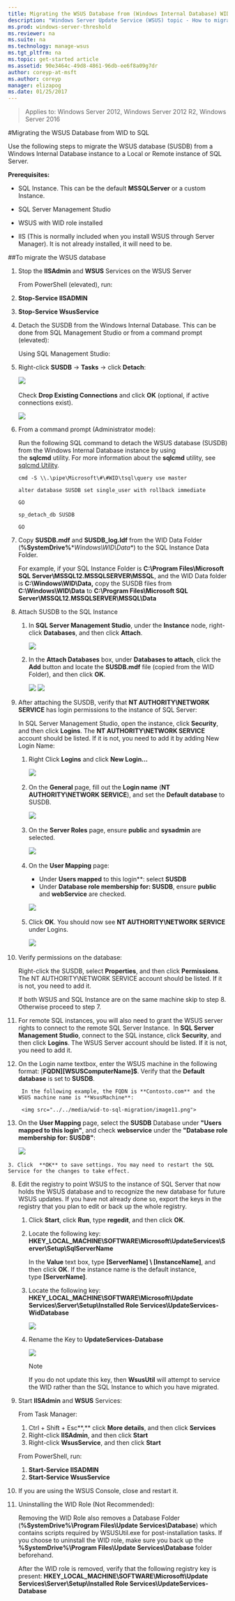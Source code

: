 ```yaml
---
title: Migrating the WSUS Database from (Windows Internal Database) WID to SQL
description: "Windows Server Update Service (WSUS) topic - How to migrate the WSUS database (SUSDB) from a Windows Internal Database instance to a Local or Remote instance of SQL Server."
ms.prod: windows-server-threshold
ms.reviewer: na
ms.suite: na
ms.technology: manage-wsus
ms.tgt_pltfrm: na
ms.topic: get-started article
ms.assetid: 90e3464c-49d8-4861-96db-ee6f8a09g7dr
author: coreyp-at-msft
ms.author: coreyp
manager: elizapog
ms.date: 01/25/2017
---
```


>Applies to: Windows Server 2012, Windows Server 2012 R2, Windows Server 2016

#Migrating the WSUS Database from WID to SQL

Use the following steps to migrate the WSUS database (SUSDB) from a Windows Internal Database instance to a Local or Remote instance of SQL Server.

**Prerequisites:**

- SQL Instance. This can be the default **MSSQLServer** or a custom Instance.

- SQL Server Management Studio

- WSUS with WID role installed

- IIS (This is normally included when you install WSUS through Server Manager). It is not already installed, it will need to be.

##To migrate the WSUS database

1.  Stop the **IISAdmin** and **WSUS** Services on the WSUS Server

     From PowerShell (elevated), run:

  1. **Stop-Service IISADMIN**
  2. **Stop-Service WsusService**

2. Detach the SUSDB from the Windows Internal Database. This can be done from SQL Management Studio or from a command prompt (elevated):

    Using SQL Management Studio:

 1. Right-click **SUSDB** -&gt; **Tasks** -&gt; click **Detach**:

      <img src="../../media/wid-to-sql-migration/image1.png"> 

      Check **Drop Existing Connections** and click **OK** (optional, if active connections exist).

      <img src="../../media/wid-to-sql-migration/image2.png">

 2. From a  command prompt (Administrator mode):

    Run the following SQL command to detach the WSUS database (SUSDB) from the Windows Internal Database instance by using the **sqlcmd** utility. For more information about the **sqlcmd** utility, see [sqlcmd Utility](http://go.microsoft.com/fwlink/?LinkId=81183).

       `cmd -S \\.\pipe\Microsoft\#\#WID\tsql\query use master`

       `alter database SUSDB set single_user with rollback immediate`

       `GO`

       `sp_detach_db SUSDB`

       `GO`

3.  Copy **SUSDB.mdf** and **SUSDB\_log.ldf** from the WID Data Folder (**%SystemDrive%**\**Windows\WID\Data**) to the SQL Instance Data Folder. 

    For example, if your SQL Instance Folder is **C:\Program Files\Microsoft SQL Server\MSSQL12.MSSQLSERVER\MSSQL**, and the WID Data folder is **C:\Windows\WID\Data,** copy the SUSDB files from **C:\Windows\WID\Data** to **C:\Program Files\Microsoft SQL Server\MSSQL12.MSSQLSERVER\MSSQL\Data**

4.  Attach SUSDB to the SQL Instance

    1.  In **SQL Server Management Studio**, under the **Instance** node, right-click **Databases**, and then click **Attach**.
    
        <img src="../../media/wid-to-sql-migration/image3.png">

    2. In the **Attach Databases** box, under **Databases to attach**, click the **Add** button and locate the **SUSDB.mdf** file (copied from the WID Folder), and then click **OK**.
    
        <img src="../../media/wid-to-sql-migration/image4.png">

        <img src="../../media/wid-to-sql-migration/image5.png">

5.  After attaching the SUSDB, verify that **NT AUTHORITY\NETWORK SERVICE** has login permissions to the instance of SQL Server:

    In SQL Server Management Studio, open the instance, click **Security**, and then click **Logins**. The **NT AUTHORITY\NETWORK SERVICE** account should be listed. If it is not, you need to add it by adding New Login Name: 

       1.  Right Click **Logins** and click **New Login…**

           <img src="../../media/wid-to-sql-migration/image6.png"> 

       2.  On the **General** page, fill out the **Login name** (**NT AUTHORITY\NETWORK SERVICE**), and set the **Default database** to SUSDB.

           <img src="../../media/wid-to-sql-migration/image7.png">  

       3.  On the **Server Roles** page, ensure **public** and **sysadmin** are selected.

           <img src="../../media/wid-to-sql-migration/image8.png">  

       4.  On the **User Mapping** page:
             - Under **Users mapped** to this login**: select **SUSDB**
             - Under **Database role membership for: SUSDB**, ensure **public** and **webService** are checked.

           <img src="../../media/wid-to-sql-migration/image9.png"> 

       5.  Click **OK**. You should now see **NT AUTHORITY\NETWORK SERVICE** under Logins.
           
           <img src="../../media/wid-to-sql-migration/image10.png"> 

6.  Verify permissions on the database:

    Right-click the SUSDB, select **Properties**, and then click **Permissions**. The NT AUTHORITY\NETWORK SERVICE account should be listed. If it is not, you need to add it.

    If both WSUS and SQL Instance are on the same machine skip to step 8. Otherwise proceed to step 7.

7.  For remote SQL instances, you will also need to grant the WSUS server rights to connect to the remote SQL Server Instance.  In **SQL Server Management Studio**, connect to the SQL instance, click **Security**, and then click **Logins**. The WSUS Server account should be listed. If it is not, you need to add it.    

 1. On the Login name textbox, enter the WSUS machine in the following format: [**FQDN]\[WSUSComputerName]$**. Verify that the **Default database** is set to **SUSDB**.

         In the following example, the FQDN is **Contosto.com** and the WSUS machine name is **WsusMachine**: 

         <img src="../../media/wid-to-sql-migration/image11.png">  

  2. On the **User Mapping** page, select the **SUSDB** Database under **"Users mapped to this login"**, and check **webservice** under the **"Database role membership for: SUSDB"**: 

        <img src="../../media/wid-to-sql-migration/image12.png"> 

    3. Click  **OK** to save settings. You may need to restart the SQL Service for the changes to take effect.  

8.  Edit the registry to point WSUS to the instance of SQL Server that now holds the WSUS database and to recognize the new database for future WSUS updates. If you have not already done so, export the keys in the registry that you plan to edit or back up the whole registry.

    1.  Click **Start**, click **Run**, type **regedit**, and then click **OK**.
    2.  Locate the following key: **HKEY_LOCAL_MACHINE\SOFTWARE\Microsoft\UpdateServices\Server\Setup\SqlServerName**

        In the **Value** text box, type **[ServerName] \ [InstanceName]**, and then click **OK**. If the instance name is the default instance, type **[ServerName]**.

    3.  Locate the following key: **HKEY_LOCAL_MACHINE\SOFTWARE\Microsoft\Update Services\Server\Setup\Installed Role Services\UpdateServices-WidDatabase**

        <img src="../../media/wid-to-sql-migration/image13.png">

    4. Rename the Key to **UpdateServices-Database**

        <img src="../../media/wid-to-sql-migration/image14.png"> 

        >[!NOTE]
        >If you do not update this key, then **WsusUtil** will attempt to service the WID rather than the SQL Instance to which you have migrated.


9.  Start **IISAdmin** and **WSUS** Services:

    From Task Manager:
    1. Ctrl + Shift + Esc**,** click **More details**, and then click **Services**
    2. Right-click **IISAdmin**, and then click **Start**
    3. Right-click **WsusService**, and then click **Start** <br>

    From PowerShell, run:
    1. **Start-Service IISADMIN**
    2. **Start-Service WsusService** <br>

10.  If you are using the WSUS Console, close and restart it.

11.  Uninstalling the WID Role (Not Recommended):

     Removing the WID Role also removes a Database Folder (**%SystemDrive%\Program Files\Update Services\Database**) which contains scripts required by WSUSUtil.exe for post-installation tasks. If you choose to uninstall the WID role, make sure you back up the **%SystemDrive%\Program Files\Update Services\Database** folder beforehand.

     After the WID role is removed, verify that the following registry key is present: **HKEY_LOCAL_MACHINE\SOFTWARE\Microsoft\Update Services\Server\Setup\Installed Role Services\UpdateServices-Database**
